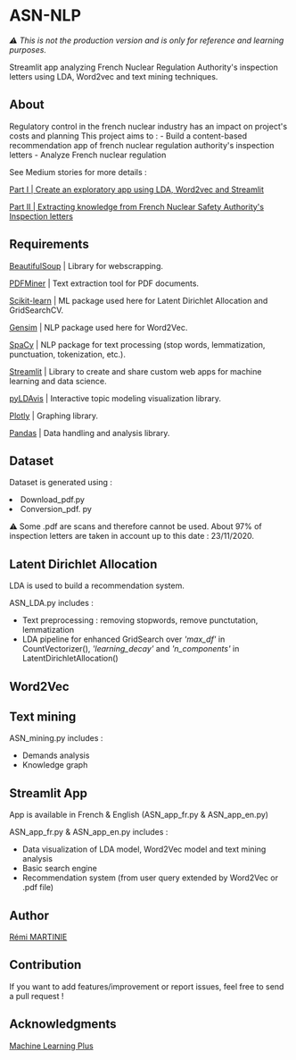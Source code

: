 <h1>ASN-NLP</h1>

*:warning: This is not the production version and is only for reference and learning purposes.*

Streamlit app analyzing French Nuclear Regulation Authority's inspection letters using LDA, Word2vec and text mining techniques. 

<h2>About</h2>
Regulatory control in the french nuclear industry has an impact on project's costs and planning
This project aims to :
- Build a content-based recommendation app of french nuclear regulation authority's inspection letters 
- Analyze French nuclear regulation

See Medium stories for more details :

<div>
 
[Part I | Create an exploratory app using LDA, Word2vec and Streamlit](https://medium.com/@remi.martinie03/corpus-analysis-using-nlp-a-glimpse-at-french-nuclear-regulation-ce84697d47bf)

[Part II | Extracting knowledge from French Nuclear Safety Authority's Inspection letters](https://medium.com/@remi.martinie03/corpus-analysis-using-nlp-a-glimpse-at-french-nuclear-regulation-482ee6288b12)

<h2>Requirements</h2>
<div>

[BeautifulSoup](https://www.crummy.com/software/BeautifulSoup/bs4/doc/) | Library for webscrapping.

[PDFMiner](https://pypi.org/project/pdfminer/) | Text extraction tool for PDF documents.

[Scikit-learn](https://scikit-learn.org/stable/modules/classes.html) | ML package used here for Latent Dirichlet Allocation and GridSearchCV.

[Gensim](https://radimrehurek.com/gensim/auto_examples/index.html#documentation) | NLP package used here for Word2Vec.

[SpaCy](https://spacy.io/api) | NLP package for text processing (stop words, lemmatization, punctuation, tokenization, etc.).

[Streamlit](https://docs.streamlit.io/en/stable/) | Library to create and share custom web apps for machine learning and data science.

[pyLDAvis](https://github.com/bmabey/pyLDAvis) | Interactive topic modeling visualization library.

[Plotly](https://plotly.com/graphing-libraries/) | Graphing library.

[Pandas](https://pandas.pydata.org/docs/) | Data handling and analysis library.

<h2>Dataset</h2>

Dataset is generated using :
<li>Download_pdf.py</li>
<li>Conversion_pdf. py</li>

:warning: Some .pdf are scans and therefore cannot be used. About 97% of inspection letters are taken in account up to this date : 23/11/2020.

<h2>Latent Dirichlet Allocation</h2>
LDA is used to build a recommendation system.

ASN_LDA.py includes :
- Text preprocessing : removing stopwords, remove punctutation, lemmatization
- LDA pipeline for enhanced GridSearch over *'max_df'* in CountVectorizer(), *'learning_decay'* and *'n_components'* in LatentDirichletAllocation()

<h2>Word2Vec</h2>

<h2>Text mining</h2>

ASN_mining.py includes :
- Demands analysis 
- Knowledge graph 

<h2>Streamlit App</h2>
App is available in French & English (ASN_app_fr.py & ASN_app_en.py)

ASN_app_fr.py & ASN_app_en.py includes :
- Data visualization of LDA model, Word2Vec model and text mining analysis
- Basic search engine
- Recommendation system (from user query extended by Word2Vec or .pdf file)

<h2>Author</h2>
<div>
  
[Rémi MARTINIE](https://www.linkedin.com/in/rémi-martinie-3107291b9/foo)

</div>
<h2>Contribution</h2>
If you want to add features/improvement or report issues, feel free to send a pull request !

<h2>Acknowledgments</h2>
<div> 
  
[Machine Learning Plus](http://www.machinelearningplus.com/category/nlp/) 

</div>
